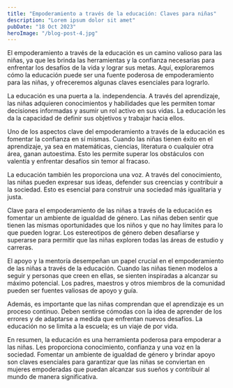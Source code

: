 ```yaml
---
title: "Empoderamiento a través de la educación: Claves para niñas"
description: "Lorem ipsum dolor sit amet"
pubDate: "18 Oct 2023"
heroImage: "/blog-post-4.jpg"
---
```


El empoderamiento a través de la educación es un camino valioso para las niñas, ya que les brinda las herramientas y la confianza necesarias para enfrentar los desafíos de la vida y lograr sus metas. Aquí, exploraremos cómo la educación puede ser una fuente poderosa de empoderamiento para las niñas, y ofreceremos algunas claves esenciales para lograrlo.

La educación es una puerta a la. independencia. A través del aprendizaje, las niñas adquieren conocimientos y habilidades que les permiten tomar decisiones informadas y asumir un rol activo en sus vidas. La educación les da la capacidad de definir sus objetivos y trabajar hacia ellos.

Uno de los aspectos clave del empoderamiento a través de la educación es fomentar la confianza en sí mismas. Cuando las niñas tienen éxito en el aprendizaje, ya sea en matemáticas, ciencias, literatura o cualquier otra área, ganan autoestima. Esto les permite superar los obstáculos con valentía y enfrentar desafíos sin temor al fracaso.

La educación también les proporciona una voz. A través del conocimiento, las niñas pueden expresar sus ideas, defender sus creencias y contribuir a la sociedad. Esto es esencial para construir una sociedad más igualitaria y justa.

Clave para el empoderamiento de las niñas a través de la educación es fomentar un ambiente de igualdad de género. Las niñas deben sentir que tienen las mismas oportunidades que los niños y que no hay límites para lo que pueden lograr. Los estereotipos de género deben desafiarse y superarse para permitir que las niñas exploren todas las áreas de estudio y carreras.

El apoyo y la mentoría desempeñan un papel crucial en el empoderamiento de las niñas a través de la educación. Cuando las niñas tienen modelos a seguir y personas que creen en ellas, se sienten inspiradas a alcanzar su máximo potencial. Los padres, maestros y otros miembros de la comunidad pueden ser fuentes valiosas de apoyo y guía.

Además, es importante que las niñas comprendan que el aprendizaje es un proceso continuo. Deben sentirse cómodas con la idea de aprender de los errores y de adaptarse a medida que enfrentan nuevos desafíos. La educación no se limita a la escuela; es un viaje de por vida.

En resumen, la educación es una herramienta poderosa para empoderar a las niñas. Les proporciona conocimiento, confianza y una voz en la sociedad. Fomentar un ambiente de igualdad de género y brindar apoyo son claves esenciales para garantizar que las niñas se conviertan en mujeres empoderadas que puedan alcanzar sus sueños y contribuir al mundo de manera significativa.
